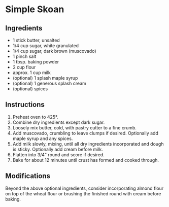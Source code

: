 # Simple Skoan

## Ingredients
 - 1 stick butter, unsalted
 - 1/4 cup sugar, white granulated
 - 1/4 cup sugar, dark brown (muscovado)
 - 1 pinch salt
 - 1 tbsp. baking powder
 - 2 cup flour
 - approx. 1 cup milk
 - (optional) 1 splash maple syrup
 - (optional) 1 generous splash cream
 - (optional) spices

## Instructions

 1. Preheat oven to 425°.
 2. Combine dry ingredients except dark sugar.
 3. Loosely mix butter, cold, with pastry cutter to a fine crumb.
 4. Add muscovado, crumbling to leave clumps if desired. Optionally add maple syrup and any spices.
 5. Add milk slowly, mixing, until all dry ingredients incorporated and dough is sticky. Optionally add cream before  milk.
 6. Flatten into 3/4" round and score if desired.
 7. Bake for about 12 minutes until crust has formed and cooked through.

## Modifications

Beyond the above optional ingredients, consider incorporating almond flour on top of the wheat flour or brushing the finished round with cream before baking.

